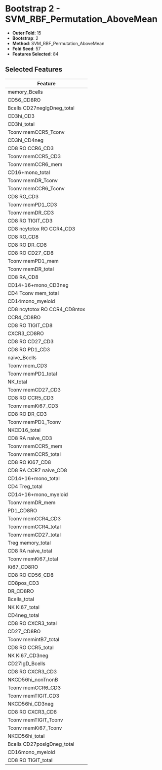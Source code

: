 # Bootstrap 2 - SVM_RBF_Permutation_AboveMean

- **Outer Fold**: 15
- **Bootstrap**: 2
- **Method**: SVM_RBF_Permutation_AboveMean
- **Fold Seed**: 57
- **Features Selected**: 84

## Selected Features

| Feature |
|---------|
| memory_Bcells |
| CD56_CD8RO |
| Bcells CD27negIgDneg_total |
| CD3hi_CD3 |
| CD3hi_total |
| Tconv memCCR5_Tconv |
| CD3hi_CD4neg |
| CD8 RO CCR6_CD3 |
| Tconv memCCR5_CD3 |
| Tconv memCCR6_mem |
| CD16+mono_total |
| Tconv memDR_Tconv |
| Tconv memCCR6_Tconv |
| CD8 RO_CD3 |
| Tconv memPD1_CD3 |
| Tconv memDR_CD3 |
| CD8 RO TIGIT_CD3 |
| CD8 ncytotox RO CCR4_CD3 |
| CD8 RO_CD8 |
| CD8 RO DR_CD8 |
| CD8 RO CD27_CD8 |
| Tconv memPD1_mem |
| Tconv memDR_total |
| CD8 RA_CD8 |
| CD14+16+mono_CD3neg |
| CD4 Tconv mem_total |
| CD14mono_myeloid |
| CD8 ncytotox RO CCR4_CD8ntox |
| CCR4_CD8RO |
| CD8 RO TIGIT_CD8 |
| CXCR3_CD8RO |
| CD8 RO CD27_CD3 |
| CD8 RO PD1_CD3 |
| naive_Bcells |
| Tconv mem_CD3 |
| Tconv memPD1_total |
| NK_total |
| Tconv memCD27_CD3 |
| CD8 RO CCR5_CD3 |
| Tconv memKi67_CD3 |
| CD8 RO DR_CD3 |
| Tconv memPD1_Tconv |
| NKCD16_total |
| CD8 RA naive_CD3 |
| Tconv memCCR5_mem |
| Tconv memCCR5_total |
| CD8 RO Ki67_CD8 |
| CD8 RA CCR7 naive_CD8 |
| CD14+16+mono_total |
| CD4 Treg_total |
| CD14+16+mono_myeloid |
| Tconv memDR_mem |
| PD1_CD8RO |
| Tconv memCCR4_CD3 |
| Tconv memCCR4_total |
| Tconv memCD27_total |
| Treg memory_total |
| CD8 RA naive_total |
| Tconv memKi67_total |
| Ki67_CD8RO |
| CD8 RO CD56_CD8 |
| CD8pos_CD3 |
| DR_CD8RO |
| Bcells_total |
| NK Ki67_total |
| CD4neg_total |
| CD8 RO CXCR3_total |
| CD27_CD8RO |
| Tconv memintB7_total |
| CD8 RO CCR5_total |
| NK Ki67_CD3neg |
| CD27IgD_Bcells |
| CD8 RO CXCR3_CD3 |
| NKCD56hi_nonTnonB |
| Tconv memCCR6_CD3 |
| Tconv memTIGIT_CD3 |
| NKCD56hi_CD3neg |
| CD8 RO CXCR3_CD8 |
| Tconv memTIGIT_Tconv |
| Tconv memKi67_Tconv |
| NKCD56hi_total |
| Bcells CD27posIgDneg_total |
| CD16mono_myeloid |
| CD8 RO TIGIT_total |
